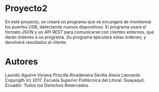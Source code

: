 # Proyecto2
En este proyecto, se creará un programa que se encargará de monitorear los puertos USB, detectando nuevos dispositivos. El programa usará el formato JSON y un API REST para comunicarse con clientes externos, que darán órdenes a su programa. Su programa ejecutará estas órdenes, y devolverá resultados al cliente. 

# Autores
Laurido Aguirre Viviana Priscilla
Rivadeneira Sevilla Alexis Leonardo
Copyrigth (c) 2017.
Escuela Superior Politécnica del Litoral. Guayaquil, Ecuador.
Todos los Derechos Reservados.
